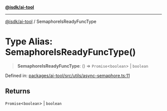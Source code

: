 [**@isdk/ai-tool**](../README.md)

***

[@isdk/ai-tool](../globals.md) / SemaphoreIsReadyFuncType

# Type Alias: SemaphoreIsReadyFuncType()

> **SemaphoreIsReadyFuncType**: () => `Promise`\<`boolean`\> \| `boolean`

Defined in: [packages/ai-tool/src/utils/async-semaphore.ts:11](https://github.com/isdk/ai-tool.js/blob/760349925bceb5de6b4188926a13bfb3f0ce4ced/src/utils/async-semaphore.ts#L11)

## Returns

`Promise`\<`boolean`\> \| `boolean`
